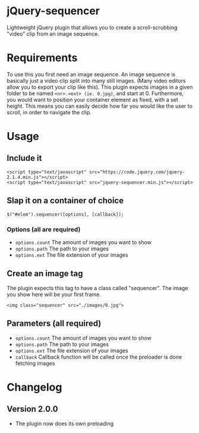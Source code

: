 # jQuery-sequencer
Lightweight jQuery plugin that allows you to create a scroll-scrubbing "video" clip from an image sequence.

# Requirements
To use this you first need an image sequence. An image sequence is basically just a video clip split into many still images. (Many video editors allow you to export your clip like this). This plugin expects images in a given folder to be named `<nr>.<ext> (ie. 0.jpg)`, and start at 0. Furthermore, you would want to position your container element as fixed, with a set height. This means you can easily decide how far you would like the user to scroll, in order to navigate the clip.

# Usage
## Include it
```
<script type="text/javascript" src="https://code.jquery.com/jquery-2.1.4.min.js"></script>
<script type="text/javascript" src="jquery-sequencer.min.js"></script>
```

## Slap it on a container of choice
```
$("#elem").sequencer([options], [callback]);
```

### Options (all are required)
- `options.count` The amount of images you want to show
- `options.path` The path to your images
- `options.ext` The file extension of your images

## Create an image tag
The plugin expects this tag to have a class called "sequencer". The image you show here will be your first frame.
```
<img class="sequencer" src="./images/0.jpg">
```

## Parameters (all required)
- `options.count` The amount of images you want to show
- `options.path` The path to your images
- `options.ext` The file extension of your images
- `callback` Callback function will be called once the preloader is done fetching images

# Changelog
## Version 2.0.0
- The plugin now does its own preloading
